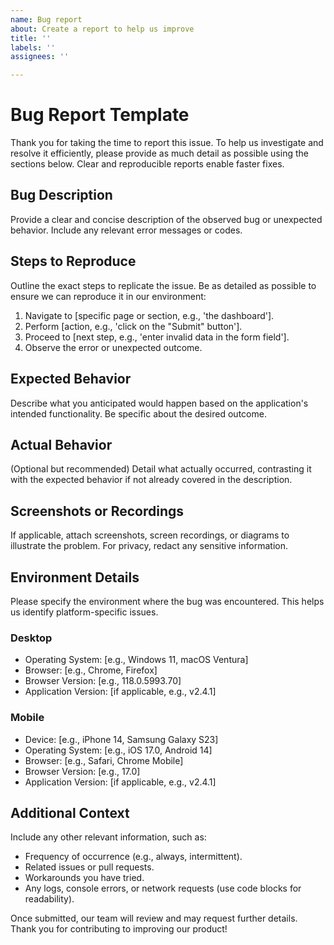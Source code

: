 ```yaml
---
name: Bug report
about: Create a report to help us improve
title: ''
labels: ''
assignees: ''

---
```


# Bug Report Template

Thank you for taking the time to report this issue. To help us investigate and resolve it efficiently, please provide as much detail as possible using the sections below. Clear and reproducible reports enable faster fixes.

## Bug Description
Provide a clear and concise description of the observed bug or unexpected behavior. Include any relevant error messages or codes.

## Steps to Reproduce
Outline the exact steps to replicate the issue. Be as detailed as possible to ensure we can reproduce it in our environment:
1. Navigate to [specific page or section, e.g., 'the dashboard'].
2. Perform [action, e.g., 'click on the "Submit" button'].
3. Proceed to [next step, e.g., 'enter invalid data in the form field'].
4. Observe the error or unexpected outcome.

## Expected Behavior
Describe what you anticipated would happen based on the application's intended functionality. Be specific about the desired outcome.

## Actual Behavior
(Optional but recommended) Detail what actually occurred, contrasting it with the expected behavior if not already covered in the description.

## Screenshots or Recordings
If applicable, attach screenshots, screen recordings, or diagrams to illustrate the problem. For privacy, redact any sensitive information.

## Environment Details
Please specify the environment where the bug was encountered. This helps us identify platform-specific issues.

### Desktop
- Operating System: [e.g., Windows 11, macOS Ventura]
- Browser: [e.g., Chrome, Firefox]
- Browser Version: [e.g., 118.0.5993.70]
- Application Version: [if applicable, e.g., v2.4.1]

### Mobile
- Device: [e.g., iPhone 14, Samsung Galaxy S23]
- Operating System: [e.g., iOS 17.0, Android 14]
- Browser: [e.g., Safari, Chrome Mobile]
- Browser Version: [e.g., 17.0]
- Application Version: [if applicable, e.g., v2.4.1]

## Additional Context
Include any other relevant information, such as:
- Frequency of occurrence (e.g., always, intermittent).
- Related issues or pull requests.
- Workarounds you have tried.
- Any logs, console errors, or network requests (use code blocks for readability).

Once submitted, our team will review and may request further details. Thank you for contributing to improving our product!
